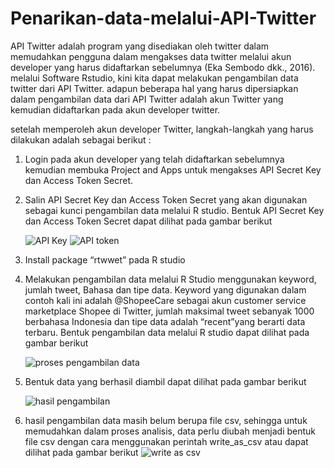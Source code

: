 # Penarikan-data-melalui-API-Twitter
API Twitter adalah program yang disediakan oleh twitter dalam memudahkan pengguna dalam mengakses data twitter melalui akun developer yang harus didaftarkan sebelumnya  (Eka Sembodo dkk., 2016). melalui Software Rstudio, kini kita dapat melakukan pengambilan data twitter dari API Twitter. adapun beberapa hal yang harus dipersiapkan dalam pengambilan data dari API Twitter adalah akun Twitter yang kemudian didaftarkan pada akun developer twitter. 

setelah memperoleh akun developer Twitter, langkah-langkah yang harus dilakukan adalah sebagai berikut :
1. Login pada akun developer yang telah didaftarkan sebelumnya kemudian membuka Project and Apps untuk mengakses API Secret Key dan Access Token Secret.
2. Salin API Secret Key dan Access Token Secret yang akan digunakan sebagai kunci pengambilan data melalui R studio. Bentuk API Secret Key dan Access Token Secret dapat dilihat pada gambar berikut

    ![API Key](https://user-images.githubusercontent.com/85878732/176194317-fddf4f89-0d73-4fbc-9c82-440963530ee9.png) ![API token](https://user-images.githubusercontent.com/85878732/176194446-fa712991-0a60-47e5-b343-dcb7b7e17f22.png)

    
3.  Install package “rtwwet” pada R studio
4. Melakukan pengambilan data melalui R Studio menggunakan keyword, jumlah tweet, Bahasa dan tipe data. Keyword yang digunakan dalam contoh kali ini adalah @ShopeeCare sebagai akun customer service marketplace Shopee di Twitter, jumlah maksimal tweet sebanyak 1000 berbahasa Indonesia dan tipe data adalah “recent”yang berarti data terbaru. Bentuk pengambilan data melalui R studio dapat dilihat pada gambar berikut 

    ![proses pengambilan data](https://user-images.githubusercontent.com/85878732/176194572-4285a45b-686a-46c6-81f1-a5de22a576bd.png)

5. Bentuk data yang berhasil diambil dapat dilihat pada gambar berikut 

    ![hasil pengambilan](https://user-images.githubusercontent.com/85878732/176194716-a9ae1e96-0934-484c-ae60-e7d7abfa7119.png)

6. hasil pengambilan data masih belum berupa file csv, sehingga untuk memudahkan dalam proses analisis, data perlu diubah menjadi bentuk file csv dengan cara menggunakan perintah write_as_csv atau dapat dilihat pada gambar berikut
    ![write as csv](https://user-images.githubusercontent.com/85878732/176195336-6526f815-2e59-42e8-98ad-ca7610934c81.png)
